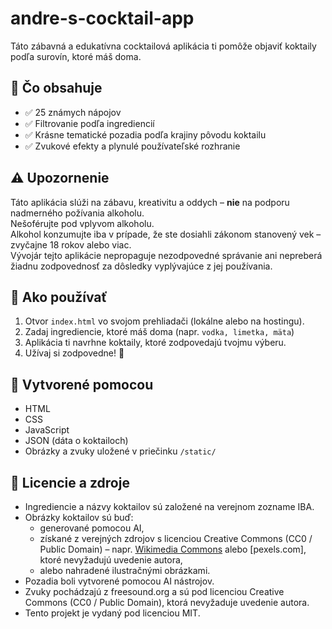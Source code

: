 # andre-s-cocktail-app

Táto zábavná a edukatívna cocktailová aplikácia ti pomôže objaviť koktaily podľa surovín, ktoré máš doma.

## 🍹 Čo obsahuje
- ✅ 25 známych nápojov
- ✅ Filtrovanie podľa ingrediencií
- ✅ Krásne tematické pozadia podľa krajiny pôvodu koktailu
- ✅ Zvukové efekty a plynulé používateľské rozhranie

## ⚠️ Upozornenie
Táto aplikácia slúži na zábavu, kreativitu a oddych – **nie** na podporu nadmerného požívania alkoholu.  
Nešoférujte pod vplyvom alkoholu.  
Alkohol konzumujte iba v prípade, že ste dosiahli zákonom stanovený vek – zvyčajne 18 rokov alebo viac.  
Vývojár tejto aplikácie nepropaguje nezodpovedné správanie ani nepreberá žiadnu zodpovednosť za dôsledky vyplývajúce z jej používania.

## 🚀 Ako používať

1. Otvor `index.html` vo svojom prehliadači (lokálne alebo na hostingu).
2. Zadaj ingrediencie, ktoré máš doma (napr. `vodka, limetka, mäta`)
3. Aplikácia ti navrhne koktaily, ktoré zodpovedajú tvojmu výberu.
4. Užívaj si zodpovedne! 🍹

## 🧱 Vytvorené pomocou
- HTML
- CSS
- JavaScript
- JSON (dáta o koktailoch)
- Obrázky a zvuky uložené v priečinku `/static/`

## 📄 Licencie a zdroje
- Ingrediencie a názvy koktailov sú založené na verejnom zozname IBA.
- Obrázky koktailov sú buď:
  - generované pomocou AI,
  - získané z verejných zdrojov s licenciou Creative Commons (CC0 / Public Domain) – napr. [Wikimedia Commons](https://commons.wikimedia.org) alebo [pexels.com], ktoré nevyžadujú uvedenie autora,
  - alebo nahradené ilustračnými obrázkami.
- Pozadia boli vytvorené pomocou AI nástrojov.
- Zvuky pochádzajú z freesound.org a sú pod licenciou Creative Commons (CC0 / Public Domain), ktorá nevyžaduje uvedenie autora.
- Tento projekt je vydaný pod licenciou MIT.
